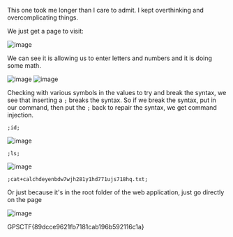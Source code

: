This one took me longer than I care to admit. I kept overthinking and overcomplicating things.

We just get a page to visit:

![image](https://user-images.githubusercontent.com/80063008/137874431-bf115ab7-b688-4266-bc7a-58fcf2eb8d2a.png)

We can see it is allowing us to enter letters and numbers and it is doing some math.

![image](https://user-images.githubusercontent.com/80063008/137874512-ba7f4715-4169-4e2c-834c-17d72b8f0244.png)
![image](https://user-images.githubusercontent.com/80063008/137874533-d5f93df7-781d-4883-8827-e098cc309d3a.png)

Checking with various symbols in the values to try and break the syntax, we see that inserting a `;` breaks the syntax. So if we break the syntax, put in our command, then put the `;` back to repair the syntax, we get command injection.

`;id;`

![image](https://user-images.githubusercontent.com/80063008/137874578-5ba4f228-19ca-4c48-8fb9-312e2d08a49d.png)

`;ls;`

![image](https://user-images.githubusercontent.com/80063008/137874598-0ea22606-1ba5-4f5e-a374-452678a540ba.png)

`;cat+calchdeyenbdw7wjh281y1hd771ujs718hq.txt;`

Or just because it's in the root folder of the web application, just go directly on the page

![image](https://user-images.githubusercontent.com/80063008/137874633-eb421f91-1f21-4f9e-8373-addd67de82f7.png)

GPSCTF{89dcce9621fb7181cab196b592116c1a}
